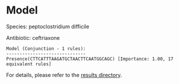
# Model

Species: peptoclostridium difficile

Antibiotic: ceftriaxone

```
Model (Conjunction - 1 rules):
------------------------------
Presence(CTTCATTTAAGATGCTAACTTCAATGGCAGC) [Importance: 1.00, 17 equivalent rules]

```

For details, please refer to the [results directory](../../../../../results/scm_b/peptoclostridium%20difficile/ceftriaxone/repeat_0/).

